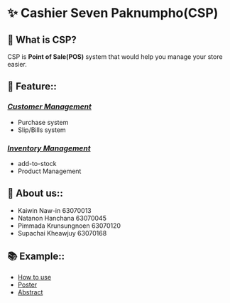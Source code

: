 # ✨ Cashier Seven Paknumpho(CSP)
## 🤔 What is CSP?
CSP is **Point of Sale(POS)** system that would help you manage your store easier.

## 🔭 Feature::
### [_Customer Management_](https://github.com/computer-programming-project-2020/project-code/tree/master/1.%20Purchase)
- Purchase system
- Slip/Bills system
### [_Inventory Management_](https://github.com/computer-programming-project-2020/project-code/tree/master/2.%20Product)
- add-to-stock
- Product Management
## 💬 About us::
- Kaiwin Naw-in 63070013
- Natanon Hanchana 63070045
- Pimmada Krunsungnoen 63070120
- Supachai Kheawjuy 63070168
## :books: Example::
- [How to use](https://www.youtube.com/watch?v=kn9Fd87Pw8E)
- [Poster](https://github.com/computer-programming-project-2020/project-code/blob/master/poster_page.md)
- [Abstract](https://github.com/computer-programming-project-2020/project-code/blob/master/%E0%B8%9A%E0%B8%97%E0%B8%84%E0%B8%B1%E0%B8%94%E0%B8%A2%E0%B9%88%E0%B8%AD.pdf)
